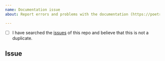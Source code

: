 ```yaml
---
name: Documentation issue
about: Report errors and problems with the documentation (https://poetry.eustace.io/docs/)

---
```


<!--
  Hi there! Thank you for discovering and submitting an issue with our documentation.

  Before you submit this; let's make sure of a few things.
  Please make sure the following boxes are ticked if they are correct.
  If not, please try and fulfill these first.
-->

<!-- Checked checkbox should look like this: [x] -->
- [ ] I have searched the [issues](https://github.com/sdispater/poetry/issues) of this repo and believe that this is not a duplicate.

## Issue
<!-- Now feel free to write your issue, but please be descriptive! Thanks again 🙌 ❤️ -->

